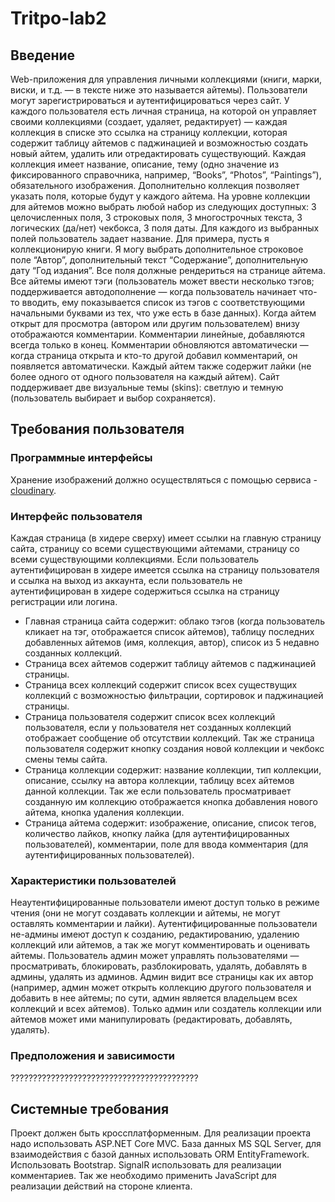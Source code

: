 # Tritpo-lab2

## Введение 

Web-приложения для управления личными коллекциями (книги, марки, виски, и т.д. — в тексте ниже это называется айтемы).
Пользователи могут зарегистрироваться и аутентифицироваться через сайт. У каждого пользователя есть личная страница, на которой он управляет своими коллекциями (создает, удаляет, редактирует) — каждая коллекция в списке это ссылка на страницу коллекции, которая содержит таблицу айтемов с паджинацией и возможностью создать новый айтем, удалить или отредактировать существующий. Каждая коллекция имеет название, описание, тему (одно значение из фиксированного справочника, например, “Books”, “Photos”, “Paintings”), обязательного изображения. Дополнительно коллекция позволяет указать поля, которые будут у каждого айтема. На уровне коллекции для айтемов можно выбрать любой набор из следующих доступных: 3 целочисленных поля, 3 строковых поля, 3 многострочных текста, 3 логических (да/нет) чекбокса, 3 поля даты. Для каждого из выбранных полей пользователь задает название. Для примера, пусть я коллекционирую книги. Я могу выбрать дополнительное строковое поле “Автор”, дополнительный текст “Содержание”, дополнительную дату “Год издания”. Все поля должные рендериться на странице айтема.
Все айтемы имеют тэги (пользователь может ввести несколько тэгов; поддерживается автодополнение — когда пользователь начинает что-то вводить, ему показывается список из тэгов с соответствующими начальными буквами из тех, что уже есть в базе данных). Когда айтем открыт для просмотра (автором или другим пользователем) внизу отображаются комментарии. Комментарии линейные, добавляются всегда только в конец. Комментарии обновляются автоматически — когда страница открыта и кто-то другой добавил комментарий, он появляется автоматически. Каждый айтем также содержит лайки (не более одного от одного пользователя на каждый айтем). Сайт поддерживает две визуальные темы (skins): светлую и темную (пользователь выбирает и выбор сохраняется). 

## Требования пользователя

### Программные интерфейсы
Хранение изображений должно осуществляться с помощью сервиса - [cloudinary](https://cloudinary.com/).

### Интерфейс пользователя
Каждая страница (в хидере сверху) имеет ссылки на главную страницу сайта, страницу со всеми существующими айтемами, страницу со всеми существующими коллекциями. Если пользователь аутентифицирован в хидере имеется ссылка на страницу пользователя и ссылка на выход из аккаунта, если пользователь не аутентифицирован в хидере содержиться ссылка на страницу регистрации или логина.
* Главная страница сайта содержит: облако тэгов (когда пользователь кликает на тэг, отображается список айтемов), таблицу последних добавленных айтемов (имя, коллекция, автор), список из 5 недавно созданных коллекций.
* Страница всех айтемов содержит таблицу айтемов с паджинацией страницы.
* Страница всех коллекций содержит список всех существущих коллекций с возможностью фильтрации, сортировок и паджинацией страницы.
* Страница пользователя содержит список всех коллекций пользователя, если у пользователя нет созданных коллекций отображает сообщение об отсутствии коллекций. Так же страница пользователя содержит кнопку создания новой коллекции и чекбокс смены темы сайта.
* Страница коллекции содержит: название коллекции, тип коллекции, описание, ссылку на автора коллекции, таблицу всех айтемов данной коллекции. Так же если пользователь просматривает созданную им коллекцию отображается кнопка добавления нового айтема, кнопка удаления коллекции.
* Страница айтема содержит: изображение, описание, список тегов, количество лайков, кнопку лайка (для аутентифицированных пользователей), комментарии, поле для ввода комментария (для аутентифицированных пользователей).

### Характеристики пользователей
Неаутентифицированные пользователи имеют доступ только в режиме чтения (они не могут создавать коллекции и айтемы, не могут оставлять комментарии и лайки). Аутентифицированные пользователи не-админы имеют доступ к созданию, редактированию, удалению коллекций или айтемов, а так же могут комментировать и оценивать айтемы.
Пользователь админ может управлять пользователями — просматривать, блокировать, разблокировать, удалять, добавлять в админы, удалять из админов. Админ видит все страницы как их автор (например, админ может открыть коллекцию другого пользователя и добавить в нее айтемы; по сути, админ является владельцем всех коллекций и всех айтемов). Только админ или создатель коллекции или айтемов может ими манипулировать (редактировать, добавлять, удалять).

### Предположения и зависимости
??????????????????????????????????????????

## Системные требования
Проект должен быть кроссплатформенным. Для реализации проекта надо использовать ASP.NET Core MVC. База данных MS SQL Server, для взаимодействия с базой данных использовать ORM EntityFramework. Использовать Bootstrap. SignalR использовать для реализации комментариев. Так же необходимо применить JavaScript для реализации действий на стороне клиента.
